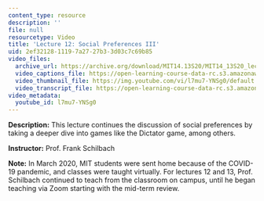 ```yaml
---
content_type: resource
description: ''
file: null
resourcetype: Video
title: 'Lecture 12: Social Preferences III'
uid: 2ef32128-1119-7a27-27b3-3d03c7c69b85
video_files:
  archive_url: https://archive.org/download/MIT14.13S20/MIT14_13S20_lec12_300k.mp4
  video_captions_file: https://open-learning-course-data-rc.s3.amazonaws.com/14-13-psychology-and-economics-spring-2020/7912523660b15ae9b17dbcf8e8dd8292_l7mu7-YNSg0.vtt
  video_thumbnail_file: https://img.youtube.com/vi/l7mu7-YNSg0/default.jpg
  video_transcript_file: https://open-learning-course-data-rc.s3.amazonaws.com/14-13-psychology-and-economics-spring-2020/37002e554d797786d4bfc1ca6aeb7653_l7mu7-YNSg0.pdf
video_metadata:
  youtube_id: l7mu7-YNSg0
---
```


**Description:** This lecture continues the discussion of social preferences by taking a deeper dive into games like the Dictator game, among others.

**Instructor:** Prof. Frank Schilbach

**Note:** In March 2020, MIT students were sent home because of the COVID-19 pandemic, and classes were taught virtually. For lectures 12 and 13, Prof. Schilbach continued to teach from the classroom on campus, until he began teaching via Zoom starting with the mid-term review.